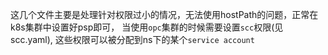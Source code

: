 这几个文件主要是处理针对权限过小的情况，无法使用hostPath的问题，正常在k8s集群中设置好psp即可，
当使用`opc`集群的时候需要设置`scc`权限(见scc.yaml), 这些权限可以被分配到ns下的某个`service account`
